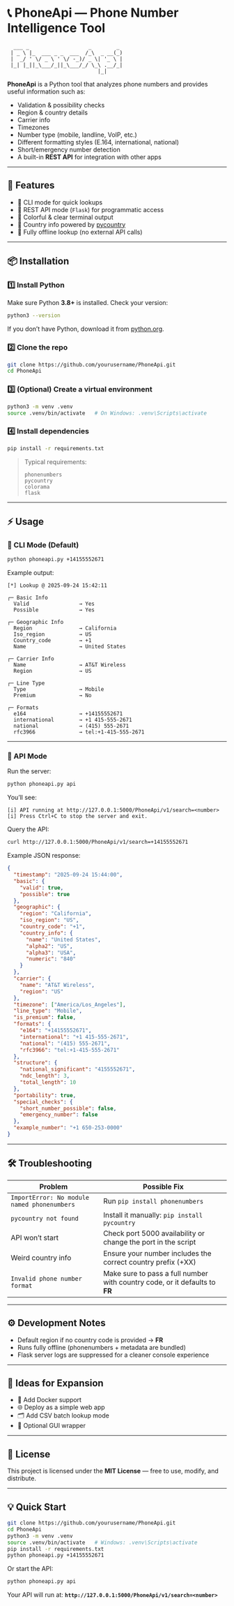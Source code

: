 # 📞 PhoneApi — Phone Number Intelligence Tool

```text
  ___ _                   _        _ 
 | _ \ |_  ___ _ _  ___  /_\  _ __(_)
 |  _/ ' \/ _ \ ' \/ -_)/ _ \| '_ \ |
 |_| |_||_\___/_||_\___/_/ \_\ .__/_|
                             |_|      
````

**PhoneApi** is a Python tool that analyzes phone numbers and provides useful information such as:

* Validation & possibility checks
* Region & country details
* Carrier info
* Timezones
* Number type (mobile, landline, VoIP, etc.)
* Different formatting styles (E.164, international, national)
* Short/emergency number detection
* A built-in **REST API** for integration with other apps

---

## 🚀 Features

* 🔹 CLI mode for quick lookups
* 🔹 REST API mode (`Flask`) for programmatic access
* 🔹 Colorful & clear terminal output
* 🔹 Country info powered by [pycountry](https://pypi.org/project/pycountry/)
* 🔹 Fully offline lookup (no external API calls)

---

## 📦 Installation

### 1️⃣ Install Python

Make sure Python **3.8+** is installed.
Check your version:

```bash
python3 --version
```

If you don’t have Python, download it from [python.org](https://www.python.org/downloads/).

### 2️⃣ Clone the repo

```bash
git clone https://github.com/yourusername/PhoneApi.git
cd PhoneApi
```

### 3️⃣ (Optional) Create a virtual environment

```bash
python3 -m venv .venv
source .venv/bin/activate   # On Windows: .venv\Scripts\activate
```

### 4️⃣ Install dependencies

```bash
pip install -r requirements.txt
```

> Typical requirements:
>
> ```text
> phonenumbers
> pycountry
> colorama
> flask
> ```

---

## ⚡ Usage

### 🔹 CLI Mode (Default)

```bash
python phoneapi.py +14155552671
```

Example output:

```
[*] Lookup @ 2025-09-24 15:42:11

┌─ Basic Info
  Valid                → Yes
  Possible             → Yes

┌─ Geographic Info
  Region               → California
  Iso_region           → US
  Country_code         → +1
  Name                 → United States

┌─ Carrier Info
  Name                 → AT&T Wireless
  Region               → US

┌─ Line Type
  Type                 → Mobile
  Premium              → No

┌─ Formats
  e164                 → +14155552671
  international        → +1 415-555-2671
  national             → (415) 555-2671
  rfc3966              → tel:+1-415-555-2671
```

---

### 🔹 API Mode

Run the server:

```bash
python phoneapi.py api
```

You’ll see:

```
[i] API running at http://127.0.0.1:5000/PhoneApi/v1/search=<number>
[i] Press Ctrl+C to stop the server and exit.
```

Query the API:

```bash
curl http://127.0.0.1:5000/PhoneApi/v1/search=+14155552671
```

Example JSON response:

```json
{
  "timestamp": "2025-09-24 15:44:00",
  "basic": {
    "valid": true,
    "possible": true
  },
  "geographic": {
    "region": "California",
    "iso_region": "US",
    "country_code": "+1",
    "country_info": {
      "name": "United States",
      "alpha2": "US",
      "alpha3": "USA",
      "numeric": "840"
    }
  },
  "carrier": {
    "name": "AT&T Wireless",
    "region": "US"
  },
  "timezone": ["America/Los_Angeles"],
  "line_type": "Mobile",
  "is_premium": false,
  "formats": {
    "e164": "+14155552671",
    "international": "+1 415-555-2671",
    "national": "(415) 555-2671",
    "rfc3966": "tel:+1-415-555-2671"
  },
  "structure": {
    "national_significant": "4155552671",
    "ndc_length": 3,
    "total_length": 10
  },
  "portability": true,
  "special_checks": {
    "short_number_possible": false,
    "emergency_number": false
  },
  "example_number": "+1 650-253-0000"
}
```

---

## 🛠️ Troubleshooting

| Problem                                     | Possible Fix                                                                |
| ------------------------------------------- | --------------------------------------------------------------------------- |
| `ImportError: No module named phonenumbers` | Run `pip install phonenumbers`                                              |
| `pycountry not found`                       | Install it manually: `pip install pycountry`                                |
| API won’t start                             | Check port 5000 availability or change the port in the script               |
| Weird country info                          | Ensure your number includes the correct country prefix (+XX)                |
| `Invalid phone number format`               | Make sure to pass a full number with country code, or it defaults to **FR** |

---

## ⚙️ Development Notes

* Default region if no country code is provided → **FR**
* Runs fully offline (phonenumbers + metadata are bundled)
* Flask server logs are suppressed for a cleaner console experience

---

## 🧪 Ideas for Expansion

* 🔧 Add Docker support
* 🌐 Deploy as a simple web app
* 🗂️ Add CSV batch lookup mode
* 📱 Optional GUI wrapper

---

## 📝 License

This project is licensed under the **MIT License** — free to use, modify, and distribute.

---

## 💡 Quick Start

```bash
git clone https://github.com/yourusername/PhoneApi.git
cd PhoneApi
python3 -m venv .venv
source .venv/bin/activate   # Windows: .venv\Scripts\activate
pip install -r requirements.txt
python phoneapi.py +14155552671
```

Or start the API:

```bash
python phoneapi.py api
```

Your API will run at:
**`http://127.0.0.1:5000/PhoneApi/v1/search=<number>`**

```
```
